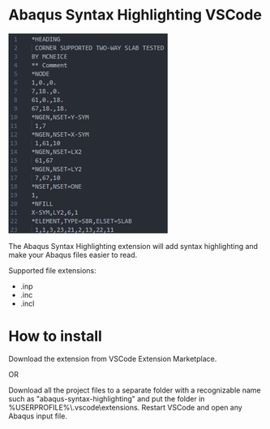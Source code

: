 # Abaqus Syntax Highlighting VSCode
![DEMO](https://github.com/MartinHvi/abaqus-syntax-highlighting/blob/main/images/DEMO.gif?raw=true)

The Abaqus Syntax Highlighting extension will add syntax highlighting and make your Abaqus files easier to read.

Supported file extensions:
* .inp
* .inc
* .incl
# How to install
Download the extension from VSCode Extension Marketplace.

OR

Download all the project files to a separate folder with a recognizable name such as "abaqus-syntax-highlighting" and put the folder in %USERPROFILE%\\.vscode\extensions.
Restart VSCode and open any Abaqus input file.
